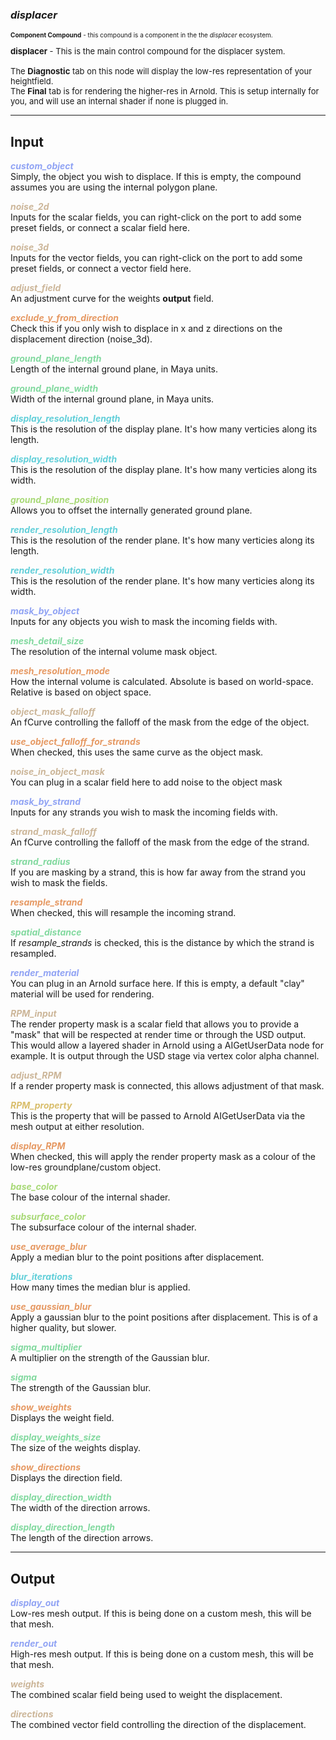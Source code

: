 ### ***displacer***
<font size = 1>**Component Compound** - this compound is a component in the the *displacer* ecosystem.<br /><br /></font>
<font size = 2>**displacer** - This is the main control compound for the displacer system.<br /><br />The **Diagnostic** tab on this node will display the low-res representation of your heightfield.<br />The **Final** tab is for rendering the higher-res in Arnold. This is setup internally for you, and will use an internal shader if none is plugged in.</font><br />

***
## Input
<span style="color:#90A3F4">***custom_object***</span>
<br />Simply, the object you wish to displace.  If this is empty, the compound assumes you are using the internal polygon plane.

<span style="color:#CCB699">***noise_2d***</span>
<br />Inputs for the scalar fields, you can right-click on the port to add some preset fields, or connect a scalar field here.

<span style="color:#CCB699">***noise_3d***</span>
<br />Inputs for the vector fields, you can right-click on the port to add some preset fields, or connect a vector field here.

<span style="color:#CCB699">***adjust_field***</span>
<br />An adjustment curve for the weights **output** field.

<span style="color:#E69963">***exclude_y_from_direction***</span>
<br />Check this if you only wish to displace in x and z directions on the displacement direction (noise_3d).

<span style="color:#82D99F">***ground_plane_length***</span>
<br />Length of the internal ground plane, in Maya units.

<span style="color:#82D99F">***ground_plane_width***</span>
<br />Width of the internal ground plane, in Maya units.

<span style="color:#62CFD9">***display_resolution_length***</span>
<br />This is the resolution of the display plane.  It's how many verticies along its length.

<span style="color:#62CFD9">***display_resolution_width***</span>
<br />This is the resolution of the display plane.  It's how many verticies along its width.

<span style="color:#A8D977">***ground_plane_position***</span>
<br />Allows you to offset the internally generated ground plane.

<span style="color:#62CFD9">***render_resolution_length***</span>
<br />This is the resolution of the render plane.  It's how many verticies along its length.

<span style="color:#62CFD9">***render_resolution_width***</span>
<br />This is the resolution of the render plane.  It's how many verticies along its width.

<span style="color:#90A3F4">***mask_by_object***</span>
<br />Inputs for any objects you wish to mask the incoming fields with.

<span style="color:#82D99F">***mesh_detail_size***</span>
<br />The resolution of the internal volume mask object.

<span style="color:#E69963">***mesh_resolution_mode***</span>
<br />How the internal volume is calculated.  Absolute is based on world-space. Relative is based on object space.

<span style="color:#CCB699">***object_mask_falloff***</span>
<br />An fCurve controlling the falloff of the mask from the edge of the object.

<span style="color:#E69963">***use_object_falloff_for_strands***</span>
<br />When checked, this uses the same curve as the object mask.

<span style="color:#CCB699">***noise_in_object_mask***</span>
<br />You can plug in a scalar field here to add noise to the object mask

<span style="color:#90A3F4">***mask_by_strand***</span>
<br />Inputs for any strands you wish to mask the incoming fields with.

<span style="color:#CCB699">***strand_mask_falloff***</span>
<br />An fCurve controlling the falloff of the mask from the edge of the strand.

<span style="color:#82D99F">***strand_radius***</span>
<br />If you are masking by a strand, this is how far away from the strand you wish to mask the fields.

<span style="color:#E69963">***resample_strand***</span>
<br />When checked, this will resample the incoming strand.

<span style="color:#82D99F">***spatial_distance***</span>
<br />If *resample_strands* is checked, this is the distance by which the strand is resampled.

<span style="color:#90A3F4">***render_material***</span>
<br />You can plug in an Arnold surface here.  If this is empty, a default "clay" material will be used for rendering.

<span style="color:#CCB699">***RPM_input***</span>
<br />The render property mask is a scalar field that allows you to provide a "mask" that will be respected at render time or through the USD output.  This would allow a layered shader in Arnold using a AIGetUserData node for example.  It is output through the USD stage via vertex color alpha channel. 

<span style="color:#CCB699">***adjust_RPM***</span>
<br />If a render property mask is connected, this allows adjustment of that mask.

<span style="color:#D9BE6C">***RPM_property***</span>
<br />This is the property that will be passed to Arnold AIGetUserData via the mesh output at either resolution.

<span style="color:#E69963">***display_RPM***</span>
<br />When checked, this will apply the render property mask as a colour of the low-res groundplane/custom object.

<span style="color:#A8D977">***base_color***</span>
<br />The base colour of the internal shader.

<span style="color:#A8D977">***subsurface_color***</span>
<br />The subsurface colour of the internal shader.

<span style="color:#E69963">***use_average_blur***</span>
<br />Apply a median blur to the point positions after displacement.

<span style="color:#62CFD9">***blur_iterations***</span>
<br />How many times the median blur is applied.

<span style="color:#E69963">***use_gaussian_blur***</span>
<br />Apply a gaussian blur to the point positions after displacement. This is of a higher quality, but slower.

<span style="color:#82D99F">***sigma_multiplier***</span>
<br />A multiplier on the strength of the Gaussian blur.

<span style="color:#82D99F">***sigma***</span>
<br />The strength of the Gaussian blur.

<span style="color:#E69963">***show_weights***</span>
<br />Displays the weight field.

<span style="color:#82D99F">***display_weights_size***</span>
<br />The size of the weights display.

<span style="color:#E69963">***show_directions***</span>
<br />Displays the direction field.

<span style="color:#82D99F">***display_direction_width***</span>
<br />The width of the direction arrows.

<span style="color:#82D99F">***display_direction_length***</span>
<br />The length of the direction arrows.


***
## Output
<span style="color:#90A3F4">***display_out***</span>
<br />Low-res mesh output.  If this is being done on a custom mesh, this will be that mesh.

<span style="color:#90A3F4">***render_out***</span>
<br />High-res mesh output.  If this is being done on a custom mesh, this will be that mesh.

<span style="color:#CCB699">***weights***</span>
<br />The combined scalar field being used to weight the displacement.

<span style="color:#CCB699">***directions***</span>
<br />The combined vector field controlling the direction of the displacement.




